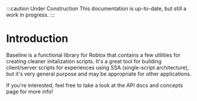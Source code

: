:::caution Under Construction
This documentation is up-to-date, but still a work in progress.
:::

# Introduction

Baseline is a functional library for Roblox that contains a few utilities for creating cleaner initalization scripts. It's a great tool for building client/server scripts for experiences using SSA (single-script architecture), but it's very general purpose and may be appropriate for other applications.

If you're interested, feel free to take a look at the API docs and concepts page for more info!
